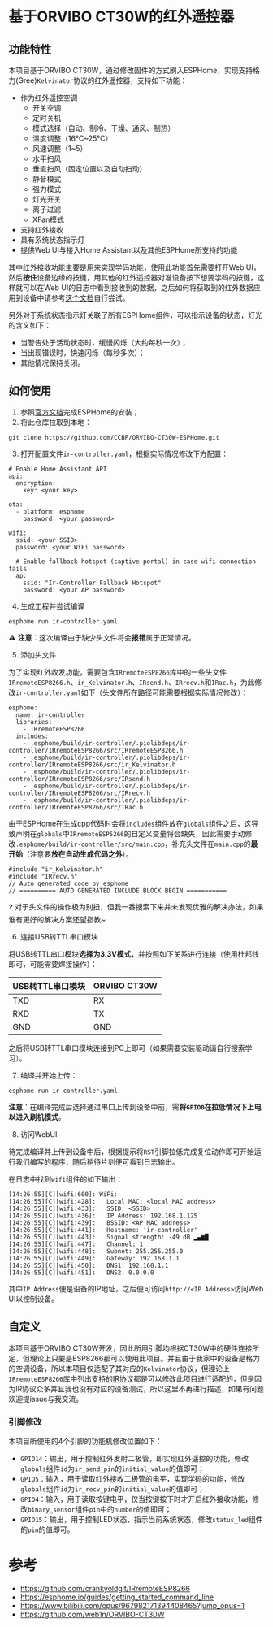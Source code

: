 # 基于ORVIBO CT30W的红外遥控器

## 功能特性

本项目基于ORVIBO CT30W，通过修改固件的方式刷入ESPHome，实现支持格力(Gree)`Kelvinator`协议的红外遥控器，支持如下功能：

- 作为红外遥控空调
    - 开关空调
    - 定时关机
    - 模式选择（自动、制冷、干燥、通风、制热）
    - 温度调整（16℃~25℃）
    - 风速调整（1~5）
    - 水平扫风
    - 垂直扫风（固定位置以及自动扫动）
    - 静音模式
    - 强力模式
    - 灯光开关
    - 离子过滤
    - XFan模式
- 支持红外接收
- 具有系统状态指示灯
- 提供Web UI与接入Home Assistant以及其他ESPHome所支持的功能

其中红外接收功能主要是用来实现学码功能，使用此功能首先需要打开Web UI，然后**按住**设备边缘的按键，用其他的红外遥控器对准设备按下想要学码的按键，这样就可以在Web UI的日志中看到接收到的数据，之后如何将获取到的红外数据应用到设备中请参考[这个文档](https://github.com/crankyoldgit/IRremoteESP8266/wiki/Adding-support-for-a-new-AC-protocol#a-note-on-collecting-data)自行尝试。

另外对于系统状态指示灯关联了所有ESPHome组件，可以指示设备的状态，灯光的含义如下：

- 当警告处于活动状态时，缓慢闪烁（大约每秒一次）；
- 当出现错误时，快速闪烁（每秒多次）；
- 其他情况保持关闭。

## 如何使用

1. 参照[官方文档](https://esphome.io/guides/installing_esphome)完成ESPHome的安装；
2. 将此仓库拉取到本地：

```
git clone https://github.com/CCBP/ORVIBO-CT30W-ESPHome.git
```

3. 打开配置文件`ir-controller.yaml`，根据实际情况修改下方配置：

```
# Enable Home Assistant API
api:
  encryption:
    key: <your key>

ota:
  - platform: esphome
    password: <your password>

wifi:
  ssid: <your SSID>
  password: <your WiFi password>

  # Enable fallback hotspot (captive portal) in case wifi connection fails
  ap:
    ssid: "Ir-Controller Fallback Hotspot"
    password: <your AP password>
```

4. 生成工程并尝试编译

```
esphome run ir-controller.yaml
```

:warning: **注意**：这次编译由于缺少头文件将会**报错**属于正常情况。

5. 添加头文件

为了实现红外收发功能，需要包含`IRremoteESP8266`库中的一些头文件`IRremoteESP8266.h`、`ir_Kelvinator.h`、`IRsend.h`、`IRrecv.h`和`IRac.h`，为此修改`ir-controller.yaml`如下（头文件所在路径可能需要根据实际情况修改）：

```
esphome:
  name: ir-controller
  libraries:
    - IRremoteESP8266
  includes:
    - .esphome/build/ir-controller/.piolibdeps/ir-controller/IRremoteESP8266/src/IRremoteESP8266.h
    - .esphome/build/ir-controller/.piolibdeps/ir-controller/IRremoteESP8266/src/ir_Kelvinator.h
    - .esphome/build/ir-controller/.piolibdeps/ir-controller/IRremoteESP8266/src/IRsend.h
    - .esphome/build/ir-controller/.piolibdeps/ir-controller/IRremoteESP8266/src/IRrecv.h
    - .esphome/build/ir-controller/.piolibdeps/ir-controller/IRremoteESP8266/src/IRac.h
```

由于ESPHome在生成cpp代码时会将`includes`组件放在`globals`组件之后，这导致声明在`globals`中`IRremoteESP5266`的自定义变量将会缺失，因此需要手动修改`.esphome/build/ir-controller/src/main.cpp`，补充头文件在`main.cpp`的**最开始**（注意要**放在自动生成代码之外**）。

```
#include "ir_Kelvinator.h"
#include "IRrecv.h"
// Auto generated code by esphome
// ========== AUTO GENERATED INCLUDE BLOCK BEGIN ===========
```

:question: 对于头文件的操作极为别扭，但我一番搜索下来并未发现优雅的解决办法，如果谁有更好的解决方案还望指教~

6. 连接USB转TTL串口模块

将USB转TTL串口模块**选择为3.3V模式**，并按照如下关系进行连接（使用杜邦线即可，可能需要焊接操作）：

| USB转TTL串口模块 | ORVIBO CT30W |
|------------------|--------------|
|TXD               |RX            |
|RXD               |TX            |
|GND               |GND           |

之后将USB转TTL串口模块连接到PC上即可（如果需要安装驱动请自行搜索学习）。

7. 编译并开始上传：

```
esphome run ir-controller.yaml
```

**注意**：在编译完成后选择通过串口上传到设备中前，需**将`GPIO0`在拉低情况下上电以进入刷机模式**。

8. 访问WebUI

待完成编译并上传到设备中后，根据提示将`RST`引脚拉低完成复位动作即可开始运行我们编写的程序，随后稍待片刻便可看到日志输出。

在日志中找到`wifi`组件的如下输出：

```
[14:26:55][C][wifi:600]: WiFi:
[14:26:55][C][wifi:428]:   Local MAC: <local MAC address>
[14:26:55][C][wifi:433]:   SSID: <SSID>
[14:26:55][C][wifi:436]:   IP Address: 192.168.1.125
[14:26:55][C][wifi:439]:   BSSID: <AP MAC address>
[14:26:55][C][wifi:441]:   Hostname: 'ir-controller'
[14:26:55][C][wifi:443]:   Signal strength: -49 dB ▂▄▆█
[14:26:55][C][wifi:447]:   Channel: 1
[14:26:55][C][wifi:448]:   Subnet: 255.255.255.0
[14:26:55][C][wifi:449]:   Gateway: 192.168.1.1
[14:26:55][C][wifi:450]:   DNS1: 192.168.1.1
[14:26:55][C][wifi:451]:   DNS2: 0.0.0.0
```

其中`IP Address`便是设备的IP地址，之后便可访问`http://<IP Address>`访问Web UI以控制设备。

## 自定义

本项目基于ORVIBO CT30W开发，因此所用引脚均根据CT30W中的硬件连接所定，但理论上只要是ESP8266都可以使用此项目。并且由于我家中的设备是格力的空调设备，所以本项目仅适配了其对应的`Kelvinator`协议，但理论上`IRremoteESP8266`库中列出[支持的IR协议](https://github.com/crankyoldgit/IRremoteESP8266/blob/master/SupportedProtocols.md)都是可以修改此项目进行适配的，但是因为IR协议众多并且我也没有对应的设备测试，所以这里不再进行描述，如果有问题欢迎提issue与我交流。

### 引脚修改

本项目所使用的4个引脚的功能机修改位置如下：

- `GPIO14`：输出，用于控制红外发射二极管，即实现红外遥控的功能，修改`globals`组件`id`为`ir_send_pin`的`initial_value`的值即可；
- `GPIO5`：输入，用于读取红外接收二极管的电平，实现学码的功能，修改`globals`组件`id`为`ir_recv_pin`的`initial_value`的值即可；
- `GPIO4`：输入，用于读取按键电平，仅当按键按下时才开启红外接收功能，修改`binary_sensor`组件`pin`中的`number`的值即可；
- `GPIO15`：输出，用于控制LED状态，指示当前系统状态，修改`status_led`组件的`pin`的值即可。

# 参考

- https://github.com/crankyoldgit/IRremoteESP8266
- https://esphome.io/guides/getting_started_command_line
- https://www.bilibili.com/opus/967982171394408465?jump_opus=1
- https://github.com/web1n/ORVIBO-CT30W

